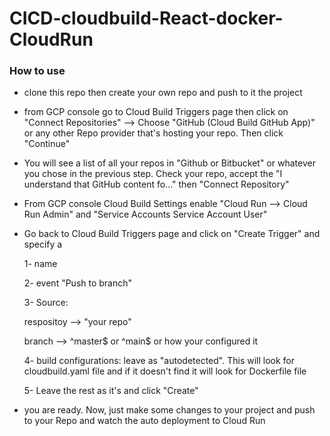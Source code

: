 # CICD-cloudbuild-React-docker-CloudRun

### How to use

- clone this repo then create your own repo and push to it the project

- from GCP console go to Cloud Build Triggers page then click on "Connect Repositories" --> Choose "GitHub (Cloud Build GitHub App)" or any other Repo provider that's hosting your repo. Then click "Continue"

- You will see a list of all your repos in "Github or Bitbucket" or whatever you chose in the previous step. Check your repo, accept the "I understand that GitHub content fo..." then "Connect Repository"

- From GCP console Cloud Build Settings enable "Cloud Run --> Cloud Run Admin" and "Service Accounts	Service Account User"

- Go back to Cloud Build Triggers page and click on "Create Trigger" and specify a

  1- name

  2- event "Push to branch"

  3- Source: 

  respositoy --> "your repo"

  branch --> ^master$ or ^main$ or how your configured it

  4- build configurations: leave as "autodetected". This will look for cloudbuild.yaml file and if it doesn't find it will look for Dockerfile file

  5- Leave the rest as it's and click "Create"

- you are ready. Now, just make some changes to your project and push to your Repo and watch the auto deployment to Cloud Run
